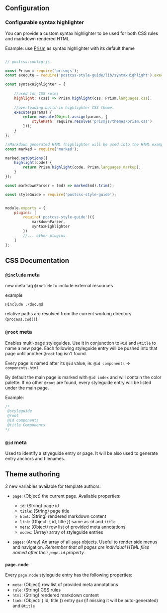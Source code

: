 ## Configuration

### Configurable syntax highlighter

You can provide a custom syntax highlighter to be used for both CSS rules and markdown rendered HTML.

Example: use [Prism](http://prismjs.com/) as syntax highlighter with its default theme

```js

// postcss.config.js

const Prism = require('prismjs');
const execute = require('postcss-style-guide/lib/syntaxHighlight').execute;

const syntaxHighlighter = {
    
    //used for CSS rules
    highlight: (css) => Prism.highlight(css, Prism.languages.css),
    
    //overloading build-in highlighter CSS theme.
    execute(params) {
        return execute(Object.assign(params, {
            stylePath: require.resolve('prismjs/themes/prism.css')
        }));
    }
};

//Markdown generated HTML (highlighter will be used into the HTML example snippets)
const marked = require('marked');

marked.setOptions({
    highlight(code) {
        return Prism.highlight(code, Prism.languages.markup);
    }
});

const markdownParser = (md) => marked(md).trim();

const styleGuide = require('postcss-style-guide');


module.exports = {
    plugins: [
        require('postcss-style-guide')({
            markdownParser,
            syntaxHighlighter
        })
        //... other plugins
    ]
};
```

## CSS Documentation

### `@include` meta

new meta tag `@include` to include external resources

example 
```
@include ./doc.md
```

relative paths are resolved from the current working directory (`process.cwd()`)

### `@root` meta

Enables multi-page styleguides. Use it in conjunction to `@id` and `@title` to name a new page. Each following styleguide entry will be pushed into that page until another `@root` tag isn't found.

Every page is named after its `@id` value, ie: `@id components` -> `components.html`

By default the main page is marked with `@id index` and will contain the color palette. If no other `@root` are found, every styleguide entry will be listed under the main page.

Example:

```css
/*
 @styleguide
 @root
 @id components
 @title Components
*/
```

### `@id` meta

Used to identify a stlyeguide entry or page. It will be also used to generate entry anchors and filenames.



## Theme authoring

2 new variables available for template authors:

* `page`: (Object) the current page. Available properties:
    * `id`: (String) page id
    * `title`: (String) page title
    * `html`: (String) rendered markdown content
    * `link`: (Object: { id, title }) same as `id` and `title`
    * `meta`: (Object) row list of provided meta annotations
    * `nodes`: (Array) array of styleguide entries

* `pages`: (Array) An array of all `page` objects. Useful to render side menus and navigation. _Remember that all pages are individual HTML files named after their `page.id` property._

### `page.node`

Every `page.node` styleguide entry has the following properties:

* `meta`: (Object) row list of provided meta annotations
* `rule`: (String) CSS rules
* `html`: (String) rendered markdown content
* `link`: (Object: { id, title }) entry `@id` (if missing it will be auto-generated) and `@title`

